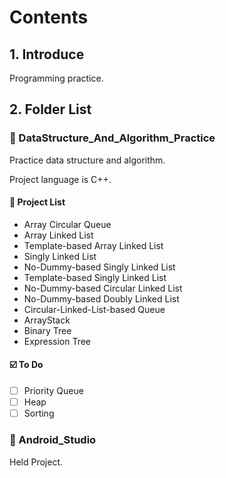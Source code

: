 # Contents

## 1. Introduce

Programming practice.


## 2. Folder List

### :open_file_folder: DataStructure_And_Algorithm_Practice

Practice data structure and algorithm.

Project language is C++.

#### :pushpin: Project List
- Array Circular Queue
- Array Linked List
- Template-based Array Linked List
- Singly Linked List
- No-Dummy-based Singly Linked List
- Template-based Singly Linked List
- No-Dummy-based Circular Linked List
- No-Dummy-based Doubly Linked List
- Circular-Linked-List-based Queue
- ArrayStack
- Binary Tree
- Expression Tree

#### :ballot_box_with_check: To Do
- [ ] Priority Queue
- [ ] Heap
- [ ] Sorting

### :file_folder: Android_Studio

Held Project.